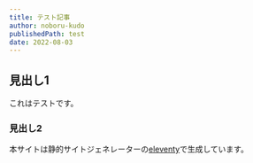 ```yaml
---
title: テスト記事
author: noboru-kudo
publishedPath: test
date: 2022-08-03
---
```


## 見出し1
これはテストです。

### 見出し2

本サイトは静的サイトジェネレーターの[eleventy](https://11ty.dev)で生成しています。